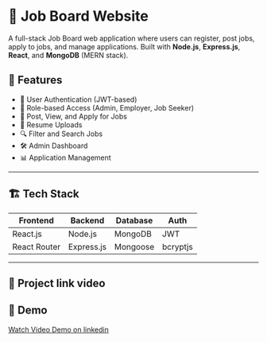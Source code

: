# 🧰 Job Board Website

A full-stack Job Board web application where users can register, post jobs, apply to jobs, and manage applications. Built with **Node.js**, **Express.js**, **React**, and **MongoDB** (MERN stack).

## 🚀 Features

- 🔐 User Authentication (JWT-based)
- 👤 Role-based Access (Admin, Employer, Job Seeker)
- 📝 Post, View, and Apply for Jobs
- 📁 Resume Uploads
- 🔍 Filter and Search Jobs
- 🛠️ Admin Dashboard
- 📊 Application Management

---

## 🏗️ Tech Stack

| Frontend        | Backend       | Database  | Auth     |
|----------------|---------------|-----------|----------|
| React.js        | Node.js        | MongoDB   | JWT      |
| React Router    | Express.js     | Mongoose  | bcryptjs |

---

## 📁 Project link video 
## 🎥 Demo

[Watch Video Demo on linkedin]([https://www.youtube.com/watch?v=your_video_id](https://www.linkedin.com/posts/ahmed-hemeida-568235225_codsoft-webdevelopment-internship-activity-7116919088110534656-jcL5?utm_source=share&utm_medium=member_desktop&rcm=ACoAADhz_-ABCDaDA_To-dsvxte-29GD5QFS7dk))


